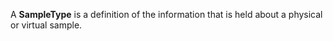 A **SampleType** is a definition of the information that is held about a physical or virtual sample.

